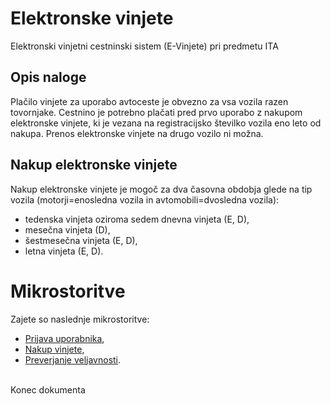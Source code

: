 # Elektronske vinjete #
Elektronski vinjetni cestninski sistem (E-Vinjete) pri predmetu ITA
## Opis naloge ##
Plačilo vinjete za uporabo avtoceste je obvezno za vsa vozila razen tovornjake.
Cestnino je potrebno plačati pred prvo uporabo z nakupom elektronske vinjete, ki je vezana na registracijsko številko vozila eno leto od nakupa.
Prenos elektronske vinjete na drugo vozilo ni možna.<br/>

## Nakup elektronske vinjete ###
Nakup elektronske vinjete je mogoč za dva časovna obdobja glede na tip vozila (motorji=enosledna vozila in avtomobili=dvosledna vozila): 
* tedenska vinjeta oziroma sedem dnevna vinjeta (E, D),
* mesečna vinjeta (D),
* šestmesečna vinjeta (E, D),
* letna vinjeta (E, D).<br/>

# Mikrostoritve #
Zajete so naslednje mikrostoritve:
* [Prijava uporabnika](https://github.com/masicstefan/ita/tree/main/microservices/authentication "Prijava v sistem"),
* [Nakup vinjete](https://github.com/masicstefan/ita/tree/main/microservices/purchase "Nakup vinjete"),
* [Preverjanje veljavnosti](https://github.com/NJersic/e-vinjete/tree/main/microservices/veljavnost "Preverjanje veljavnosti e-vinjete").

<br/>
Konec dokumenta
